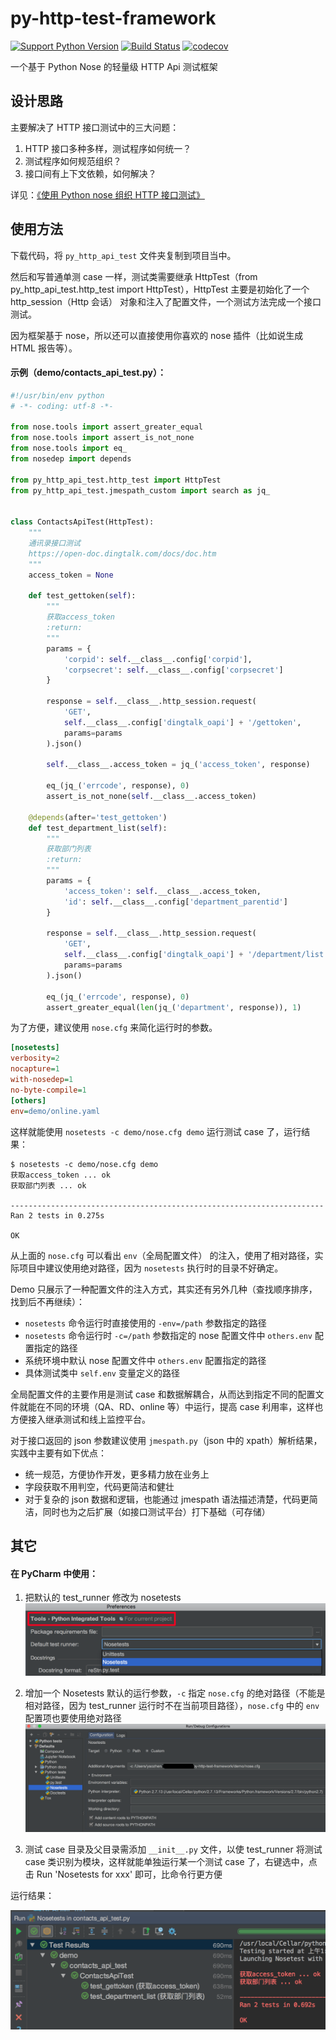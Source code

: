 py-http-test-framework
===

[![Support Python Version](https://img.shields.io/badge/Python-2.7-brightgreen.svg)](https://www.python.org/)
[![Build Status](https://travis-ci.org/iyaozhen/py-http-test-framework.svg?branch=master)](https://travis-ci.org/iyaozhen/py-http-test-framework)
[![codecov](https://codecov.io/gh/iyaozhen/py-http-test-framework/branch/master/graph/badge.svg)](https://codecov.io/gh/iyaozhen/py-http-test-framework)

一个基于 Python Nose 的轻量级 HTTP Api 测试框架

设计思路
---
主要解决了 HTTP 接口测试中的三大问题：
  1. HTTP 接口多种多样，测试程序如何统一？
  2. 测试程序如何规范组织？
  3. 接口间有上下文依赖，如何解决？

详见：[《使用 Python nose 组织 HTTP 接口测试》](https://iyaozhen.com/use-python-nose-to-http-api-test.html)

使用方法
---
下载代码，将 `py_http_api_test` 文件夹复制到项目当中。

然后和写普通单测 case 一样，测试类需要继承 HttpTest（from py_http_api_test.http_test import HttpTest），HttpTest 主要是初始化了一个 http_session（Http 会话） 对象和注入了配置文件，一个测试方法完成一个接口测试。

因为框架基于 nose，所以还可以直接使用你喜欢的 nose 插件（比如说生成 HTML 报告等）。

#### 示例（demo/contacts_api_test.py）：

```Python
#!/usr/bin/env python
# -*- coding: utf-8 -*-

from nose.tools import assert_greater_equal
from nose.tools import assert_is_not_none
from nose.tools import eq_
from nosedep import depends

from py_http_api_test.http_test import HttpTest
from py_http_api_test.jmespath_custom import search as jq_


class ContactsApiTest(HttpTest):
    """
    通讯录接口测试
    https://open-doc.dingtalk.com/docs/doc.htm
    """
    access_token = None

    def test_gettoken(self):
        """
        获取access_token
        :return:
        """
        params = {
            'corpid': self.__class__.config['corpid'],
            'corpsecret': self.__class__.config['corpsecret']
        }

        response = self.__class__.http_session.request(
            'GET',
            self.__class__.config['dingtalk_oapi'] + '/gettoken',
            params=params
        ).json()

        self.__class__.access_token = jq_('access_token', response)

        eq_(jq_('errcode', response), 0)
        assert_is_not_none(self.__class__.access_token)

    @depends(after='test_gettoken')
    def test_department_list(self):
        """
        获取部门列表
        :return:
        """
        params = {
            'access_token': self.__class__.access_token,
            'id': self.__class__.config['department_parentid']
        }

        response = self.__class__.http_session.request(
            'GET',
            self.__class__.config['dingtalk_oapi'] + '/department/list',
            params=params
        ).json()

        eq_(jq_('errcode', response), 0)
        assert_greater_equal(len(jq_('department', response)), 1)

```

为了方便，建议使用 `nose.cfg` 来简化运行时的参数。

```INI
[nosetests]
verbosity=2
nocapture=1
with-nosedep=1
no-byte-compile=1
[others]
env=demo/online.yaml
```

这样就能使用 `nosetests -c demo/nose.cfg demo` 运行测试 case 了，运行结果：

```
$ nosetests -c demo/nose.cfg demo
获取access_token ... ok
获取部门列表 ... ok
 
----------------------------------------------------------------------
Ran 2 tests in 0.275s
 
OK
```

从上面的 `nose.cfg` 可以看出 `env`（全局配置文件） 的注入，使用了相对路径，实际项目中建议使用绝对路径，因为 `nosetests` 执行时的目录不好确定。

Demo 只展示了一种配置文件的注入方式，其实还有另外几种（查找顺序排序，找到后不再继续）：
  - `nosetests` 命令运行时直接使用的 `-env=/path` 参数指定的路径
  - `nosetests` 命令运行时 `-c=/path` 参数指定的 nose 配置文件中 `others.env` 配置指定的路径
  - 系统环境中默认 nose 配置文件中 `others.env` 配置指定的路径
  - 具体测试类中 `self.env` 变量定义的路径

全局配置文件的主要作用是测试 case 和数据解耦合，从而达到指定不同的配置文件就能在不同的环境（QA、RD、online 等）中运行，提高 case 利用率，这样也方便接入继承测试和线上监控平台。

对于接口返回的 json 参数建议使用 `jmespath.py`（json 中的 xpath）解析结果，实践中主要有如下优点：
  - 统一规范，方便协作开发，更多精力放在业务上
  - 字段获取不用判空，代码更简洁和健壮
  - 对于复杂的 json 数据和逻辑，也能通过 jmespath 语法描述清楚，代码更简洁，同时也为之后扩展（如接口测试平台）打下基础（可存储）
  
其它
---
#### 在 PyCharm 中使用：
  1. 把默认的 test_runner 修改为 nosetests
  ![](doc/test_runner.png)
  
  2. 增加一个 Nosetests 默认的运行参数，`-c` 指定 `nose.cfg` 的绝对路径（不能是相对路径，因为 test_runner 运行时不在当前项目路径），`nose.cfg` 中的 `env` 配置项也要使用绝对路径
  ![](doc/run_config.png)
  
  3. 测试 case 目录及父目录需添加 `__init__.py` 文件，以使 test_runner 将测试 case 类识别为模块，这样就能单独运行某一个测试 case 了，右键选中，点击 Run 'Nosetests for xxx' 即可，比命令行更方便

运行结果：

![](doc/ouput.png)